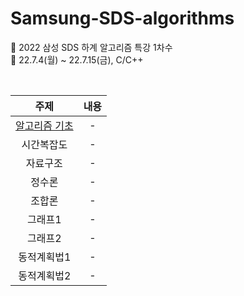 # Samsung-SDS-algorithms
📝 2022 삼성 SDS 하계 알고리즘 특강 1차수  
📆 22.7.4(월) ~ 22.7.15(금), C/C++

<br/>

|주제|내용|
|:---:|:---:|
|[알고리즘 기초](https://github.com/sujinhub/SAMSUNG-SDS-algorithms/tree/main/01%20%EC%95%8C%EA%B3%A0%EB%A6%AC%EC%A6%98%20%EA%B8%B0%EC%B4%88)|-|
|시간복잡도|-|
|자료구조|-|
|정수론|-|
|조합론|-|
|그래프1|-|
|그래프2|-|
|동적계획법1|-|
|동적계획법2|-|
